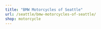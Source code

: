 ```yaml
---
title: "BMW Motorcycles of Seattle"
url: /seattle/bmw-motorcycles-of-seattle/
shop: motorcycle
---
```

